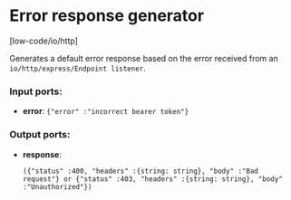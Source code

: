 # Error response generator

[low-code/io/http]

Generates a default error response based on the error received from an `io/http/express/Endpoint listener`.

### Input ports:

* __error__: `{"error" :"incorrect bearer token"}`

### Output ports:

* __response__: 
    ```
    ({"status" :400, "headers" :{string: string}, "body" :"Bad request"} or {"status" :403, "headers" :{string: string}, "body" :"Unauthorized"})
    ```

